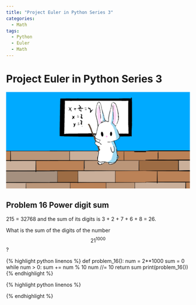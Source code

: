 ```yaml
---
title: "Project Euler in Python Series 3"
categories:
  - Math
tags:
  - Python
  - Euler
  - Math
---
```


# Project Euler in Python Series 3

![](/assets/images/snowbunny2.jpg)

## Problem 16 Power digit sum

215 = 32768 and the sum of its digits is 3 + 2 + 7 + 6 + 8 = 26.

What is the sum of the digits of the number $$21^{1000}$$?

{% highlight python linenos %}
def problem_16():
    num = 2**1000
    sum = 0
    while num > 0:
        sum += num % 10
        num //= 10
    return sum
print(problem_16())
{% endhighlight %}


{% highlight python linenos %}

{% endhighlight %}